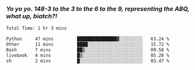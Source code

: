 ### ***Yo yo yo. 148-3 to the 3 to the 6 to the 9, representing the ABQ, what up, biatch?!***

<!--START_SECTION:waka-->

```txt
Total Time: 1 hr 3 mins

Python     47 mins         ███████████████▓░░░░░░░░░   63.24 %
Other      11 mins         ████░░░░░░░░░░░░░░░░░░░░░   15.72 %
Bash       7 mins          ██▒░░░░░░░░░░░░░░░░░░░░░░   09.58 %
livebook   4 mins          █▒░░░░░░░░░░░░░░░░░░░░░░░   05.28 %
sh         2 mins          █░░░░░░░░░░░░░░░░░░░░░░░░   03.47 %
```

<!--END_SECTION:waka-->

<!--
**AJMC2002/AJMC2002** is a ✨ _special_ ✨ repository because its `README.md` (this file) appears on your GitHub profile.

Here are some ideas to get you started:

- 🔭 I’m currently working on ...
- 🌱 I’m currently learning ...
- 👯 I’m looking to collaborate on ...
- 🤔 I’m looking for help with ...
- 💬 Ask me about ...
- 📫 How to reach me: ...
- 😄 Pronouns: ...
- ⚡ Fun fact: ...
-->
